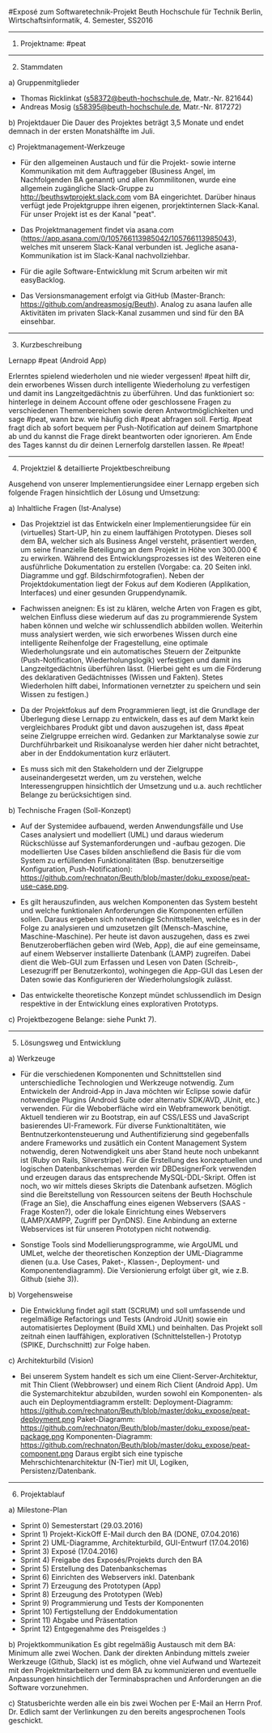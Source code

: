 #Exposé zum Softwaretechnik-Projekt
Beuth Hochschule für Technik Berlin, Wirtschaftsinformatik, 4. Semester, SS2016

--------------------------------------------------

1) Projektname: #peat

--------------------------------------------------

2) Stammdaten

a) Gruppenmitglieder
- Thomas Ricklinkat (s58372@beuth-hochschule.de, Matr.-Nr. 821644)
- Andreas Mosig (s58395@beuth-hochschule.de, Matr.-Nr. 817272)
	
b) Projektdauer
Die Dauer des Projektes beträgt 3,5 Monate und endet demnach in der ersten Monatshälfte im Juli.

c) Projektmanagement-Werkzeuge
- Für den allgemeinen Austauch und für die Projekt- sowie interne Kommunikation mit dem Auftraggeber (Business Angel, im Nachfolgenden BA genannt) und allen Kommilitonen, wurde eine allgemein zugängliche Slack-Gruppe zu http://beuthswtprojekt.slack.com vom BA eingerichtet. Darüber hinaus verfügt jede Projektgruppe ihren eigenen, prorjektinternen Slack-Kanal. Für unser Projekt ist es der Kanal "peat".

- Das Projektmanagement findet via asana.com (https://app.asana.com/0/105766113985042/105766113985043), welches mit unserem Slack-Kanal verbunden ist. Jegliche asana-Kommunikation ist im Slack-Kanal nachvollziehbar.

- Für die agile Software-Entwicklung mit Scrum arbeiten wir mit easyBacklog.

- Das Versionsmanagement erfolgt via GitHub (Master-Branch: https://github.com/andreasmosig/Beuth). Analog zu asana laufen alle Aktivitäten im privaten Slack-Kanal zusammen und sind für den BA einsehbar.
	
--------------------------------------------------

3) Kurzbeschreibung

Lernapp #peat (Android App)

Erlerntes spielend wiederholen und nie wieder vergessen! #peat hilft dir, dein erworbenes Wissen durch intelligente Wiederholung zu verfestigen und damit ins Langzeitgedächtnis zu überführen. Und das funktioniert so: hinterlege in deinem Account offene oder geschlossene Fragen zu verschiedenen Themenbereichen sowie deren Antwortmöglichkeiten und sage #peat, wann bzw. wie häufig dich #peat abfragen soll. Fertig. #peat fragt dich ab sofort bequem per Push-Notification auf deinem Smartphone ab und du kannst die Frage direkt beantworten oder ignorieren. Am Ende des Tages kannst du dir deinen Lernerfolg darstellen lassen. Re #peat!

--------------------------------------------------

4) Projektziel & detaillierte Projektbeschreibung

Ausgehend von unserer Implementierungsidee einer Lernapp ergeben sich folgende Fragen hinsichtlich der Lösung und Umsetzung:

a) Inhaltliche Fragen (Ist-Analyse)
- Das Projektziel ist das Entwickeln einer Implementierungsidee für ein (virtuelles) Start-UP, hin zu einem lauffähigen Prototypen. Dieses soll dem BA, welcher sich als Business Angel versteht, präsentiert werden, um seine finanzielle Beteiligung an dem Projekt in Höhe von 300.000 € zu erwirken. Während des Entwicklungsprozesses ist des Weiteren eine ausführliche Dokumentation zu erstellen (Vorgabe: ca. 20 Seiten inkl. Diagramme und ggf. Bildschirmfotografien). Neben der Projektdokumentation liegt der Fokus auf dem Kodieren (Applikation, Interfaces) und einer gesunden Gruppendynamik.

- Fachwissen aneignen: Es ist zu klären, welche Arten von Fragen es gibt, welchen Einfluss diese wiederum auf das zu programmierende System haben können und welche wir schlussendlich abbilden wollen. Weiterhin muss analysiert werden, wie sich erworbenes Wissen durch eine intelligente Reihenfolge der Fragestellung, eine optimale Wiederholungsrate und ein automatisches Steuern der Zeitpunkte (Push-Notification, Wiederholungslogik) verfestigen und damit ins Langzeitgedächtnis überführen lässt. (Hierbei geht es um die Förderung des deklarativen Gedächtnisses (Wissen und Fakten). Stetes Wiederholen hilft dabei, Informationen vernetzter zu speichern und sein Wissen zu festigen.)

- Da der Projektfokus auf dem Programmieren liegt, ist die Grundlage der Überlegung diese Lernapp zu entwickeln, dass es auf dem Markt kein vergleichbares Produkt gibt und davon auszugehen ist, dass #peat seine Zielgruppe erreichen wird. Gedanken zur Marktanalyse sowie zur Durchführbarkeit und Risikoanalyse werden hier daher nicht betrachtet, aber in der Enddokumentation kurz erläutert. 

- Es muss sich mit den Stakeholdern und der Zielgruppe auseinandergesetzt werden, um zu verstehen, welche Interessengruppen hinsichtlich der Umsetzung und u.a. auch rechtlicher Belange zu berücksichtigen sind.

b) Technische Fragen (Soll-Konzept)
- Auf der Systemidee aufbauend, werden Anwendungsfälle und Use Cases analysiert und modelliert (UML) und daraus wiederum Rückschlüsse auf Systemanforderungen und -aufbau gezogen. Die modellierten Use Cases bilden anschließend die Basis für die vom System zu erfüllenden Funktionalitäten (Bsp. benutzerseitige Konfiguration, Push-Notification): https://github.com/rechnaton/Beuth/blob/master/doku_expose/peat-use-case.png.

- Es gilt herauszufinden, aus welchen Komponenten das System besteht und welche funktionalen Anforderungen die Komponenten erfüllen sollen. Daraus ergeben sich notwendige Schnittstellen, welche es in der Folge zu analysieren und umzusetzen gilt (Mensch-Maschine, Maschine-Maschine). Per heute ist davon auszugehen, dass es zwei Benutzeroberflächen geben wird (Web, App), die auf eine gemeinsame, auf einem Webserver installierte Datenbank (LAMP) zugreifen. Dabei dient die Web-GUI zum Erfassen und Lesen von Daten (Schreib-, Lesezugriff per Benutzerkonto), wohingegen die App-GUI das Lesen der Daten sowie das Konfigurieren der Wiederholungslogik zulässt.

- Das entwickelte theoretische Konzept mündet schlussendlich im Design respektive in der Entwicklung eines explorativen Prototyps.

c) Projektbezogene Belange: siehe Punkt 7).

--------------------------------------------------

5) Lösungsweg und Entwicklung

a) Werkzeuge
- Für die verschiedenen Komponenten und Schnittstellen sind unterschiedliche Technologien und Werkzeuge notwendig. Zum Entwickeln der Android-App in Java möchten wir Eclipse sowie dafür notwendige Plugins (Android Suite oder alternativ SDK/AVD, JUnit, etc.) verwenden. Für die Weboberfläche wird ein Webframework benötigt. Aktuell tendieren wir zu Bootstrap, ein auf CSS/LESS und JavaScript basierendes UI-Framework. Für diverse Funktionaltitäten, wie Bentnutzerkontensteuerung und Authentifizierung sind gegebenfalls andere Frameworks und zusätlich ein Content Management System notwendig, deren Notwendigkeit uns aber Stand heute noch unbekannt ist (Ruby on Rails, Silverstripe). Für die Erstellung des konzeptuellen und logischen Datenbankschemas werden wir DBDesignerFork verwenden und erzeugen daraus das entsprechende MySQL-DDL-Skript. Offen ist noch, wo wir mittels dieses Skripts die Datenbank aufsetzen. Möglich sind die Bereitstellung von Ressourcen seitens der Beuth Hochschule (Frage an Sie), die Anschaffung eines eigenen Webservers (SAAS - Frage Kosten?), oder die lokale Einrichtung eines Webservers (LAMP/XAMPP, Zugriff per DynDNS). Eine Anbindung an externe Webservices ist für unseren Prototypen nicht notwendig.

- Sonstige Tools sind Modellierungsprogramme, wie ArgoUML und UMLet, welche der theoretischen Konzeption der UML-Diagramme dienen (u.a. Use Cases, Paket-, Klassen-, Deployment- und Komponentendiagramm). Die Versionierung erfolgt über git, wie z.B. Github (siehe 3)).

b) Vorgehensweise
- Die Entwicklung findet agil statt (SCRUM) und soll umfassende und regelmäßige Refactorings und Tests (Android JUnit) sowie ein automatisiertes Deployment (Build XML) und beinhalten. Das Projekt soll zeitnah einen lauffähigen, explorativen (Schnittelstellen-) Prototyp (SPIKE, Durchschnitt) zur Folge haben.

c) Architekturbild (Vision)
- Bei unserem System handelt es sich um eine Client-Server-Architektur, mit Thin Client (Webbrowser) und einem Rich Client (Android App). Um die Systemarchitektur abzubilden, wurden sowohl ein Komponenten- als auch ein Deploymentdiagramm erstellt:
Deployment-Diagramm: https://github.com/rechnaton/Beuth/blob/master/doku_expose/peat-deployment.png
Paket-Diagramm: https://github.com/rechnaton/Beuth/blob/master/doku_expose/peat-package.png
Komponenten-Diagramm: https://github.com/rechnaton/Beuth/blob/master/doku_expose/peat-component.png
Daraus ergibt sich eine typische Mehrschichtenarchitektur (N-Tier) mit UI, Logiken, Persistenz/Datenbank.
	  	
--------------------------------------------------

6) Projektablauf

a) Milestone-Plan
- Sprint 0) Semesterstart (29.03.2016)
- Sprint 1) Projekt-KickOff E-Mail durch den BA (DONE, 07.04.2016)
- Sprint 2) UML-Diagramme, Architekturbild, GUI-Entwurf (17.04.2016)
- Sprint 3) Exposé (17.04.2016)
- Sprint 4) Freigabe des Exposés/Projekts durch den BA
- Sprint 5) Erstellung des Datenbankschemas
- Sprint 6) Einrichten des Webservers inkl. Datenbank
- Sprint 7) Erzeugung des Prototypen (App)
- Sprint 8) Erzeugung des Prototypen (Web)
- Sprint 9) Programmierung und Tests der Komponenten
- Sprint 10) Fertigstellung der Enddokumentation
- Sprint 11) Abgabe und Präsentation
- Sprint 12) Entgegenahme des Preisgeldes :)

b) Projektkommunikation
Es gibt regelmäßig Austausch mit dem BA: Minimum alle zwei Wochen. Dank der direkten Anbindung mittels zweier	Werkzeuge (Github, Slack) ist es möglich, ohne viel Aufwand und Wartezeit mit den Projektmitarbeitern und dem BA zu kommunizieren und eventuelle Anpassungen hinsichtlich der Terminabsprachen und Anforderungen an die Software vorzunehmen.

c) Statusberichte werden alle ein bis zwei Wochen per E-Mail an Herrn Prof. Dr. Edlich samt der Verlinkungen zu den bereits angesprochenen Tools geschickt.
